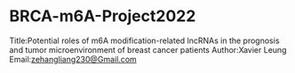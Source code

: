 # BRCA-m6A-Project2022
Title:Potential roles of m6A modification-related lncRNAs in the prognosis and tumor microenvironment of breast cancer patients
Author:Xavier Leung
Email:zehangliang230@Gmail.com
